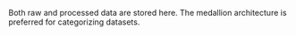Both raw and processed data are stored here. The medallion architecture is preferred for categorizing datasets.  
